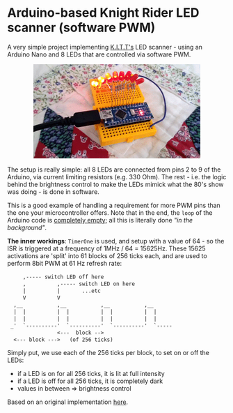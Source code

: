 # Arduino-based Knight Rider LED scanner (software PWM)

A very simple project implementing [K.I.T.T's](https://en.wikipedia.org/wiki/Knight_Rider_%281982_TV_series%29)
LED scanner - using an Arduino Nano and 8 LEDs that are controlled via software PWM.

<center>
<img src="kitt.gif">
</center>

The setup is really simple: all 8 LEDs are connected from pins 2 to 9 of the
Arduino, via current limiting resistors (e.g. 330 Ohm). The rest - i.e. the
logic behind the brightness control to make the LEDs mimick what the 80's show
was doing - is done in software.

This is a good example of handling a requirement for more PWM pins than the one
your microcontroller offers. Note that in the end, the `loop` of the Arduino
code is [completely empty](https://github.com/ttsiodras/KnightRider/blob/master/KnightRider.ino#L59); 
all this is literally done *"in the background"*.

**The inner workings**: `TimerOne` is used, and setup with a value of 64 - so
the ISR is triggered at a frequency of 1MHz / 64 = 15625Hz. These 15625
activations are 'split' into 61 blocks of 256 ticks each, and are used to
perform 8bit PWM at 61 Hz refresh rate:
    
         ,----- switch LED off here
         ,          ,----- switch LED on here
         |          |       ...etc
         V          V
      ,__           ,__           ,__           ,__
      |  |          |  |          |  |          |  |
      |  |          |  |          |  |          |  |
     _'  `----------'  `----------'  `----------'  `-----
                    <---  block -->
      <--- block --->   (of 256 ticks)

Simply put, we use each of the 256 ticks per block, to set on or off the LEDs:

- if a LED is on for all 256 ticks, it is lit at full intensity
- if a LED is off for all 256 ticks, it is completely dark
- values in between => brightness control

Based on an original implementation [here](http://www.root.cz/clanky/knight-rider-na-arduinu/).
